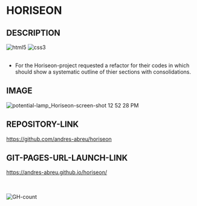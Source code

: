 # HORISEON

## DESCRIPTION

<div>
  <img src="https://img.shields.io/badge/HTML5-E34F26?style=for-the-badge&logo=html5&logoColor=white" alt="html5"/>
  <img src="https://img.shields.io/badge/CSS3-1572B6?style=for-the-badge&logo=css3&logoColor=white" alt="css3"/>
  <br/>
  <br/>
</div>

* For the Horiseon-project requested a refactor for their codes in which should show a systematic outline of thier sections with consolidations.

## IMAGE
![potential-lamp_Horiseon-screen-shot 12 52 28 PM](https://user-images.githubusercontent.com/94572199/147714173-8b6a7d1c-100e-4742-a4c6-b5fae09f0dfc.png)

## REPOSITORY-LINK
https://github.com/andres-abreu/horiseon

## GIT-PAGES-URL-LAUNCH-LINK
https://andres-abreu.github.io/horiseon/

<div id="badges">
  <br/>
  <br/>
  <img src="https://hits.seeyoufarm.com/api/count/incr/badge.svg?url=https%3A%2F%2Fgithub.com%2F{username}1212%2Fhit-counter" alt="GH-count"/>
</div>

